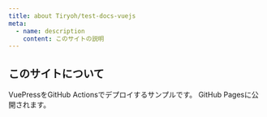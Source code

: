 ```yaml
---
title: about Tiryoh/test-docs-vuejs
meta:
  - name: description
    content: このサイトの説明
---
```


## このサイトについて

VuePressをGitHub Actionsでデプロイするサンプルです。
GitHub Pagesに公開されます。